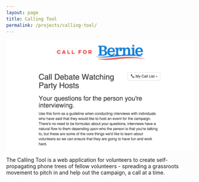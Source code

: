 ```yaml
---
layout: page
title: Calling Tool
permalink: /projects/calling-tool/
---
```


<img src="/img/calling-tool.png" alt="Calling Tool" />

The Calling Tool is a web application for volunteers to create self-propagating phone trees of fellow volunteers - spreading a grassroots movement to pitch in and help out the campaign, a call at a time.